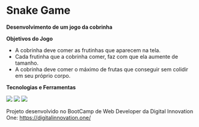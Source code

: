 # Snake Game

**Desenvolvimento de um jogo da cobrinha**

**Objetivos do Jogo**

- A cobrinha deve comer as frutinhas que aparecem na tela.
- Cada frutinha que a cobrinha comer, faz com que ela aumente de tamanho.
- A cobrinha deve comer o máximo de frutas que conseguir sem colidir em seu próprio corpo.


**Tecnologias e Ferramentas**

![](https://img.shields.io/badge/HTML5-E34F26?style=for-the-badge&logo=html5&logoColor=white) 
![](https://img.shields.io/badge/CSS3-1572B6?style=for-the-badge&logo=css3&logoColor=white)
![](https://img.shields.io/badge/JavaScript-323330?style=for-the-badge&logo=javascript&logoColor=F7DF1E)


Projeto desenvolvido no BootCamp de Web Developer da Digital Innovation One: https://digitalinnovation.one/
